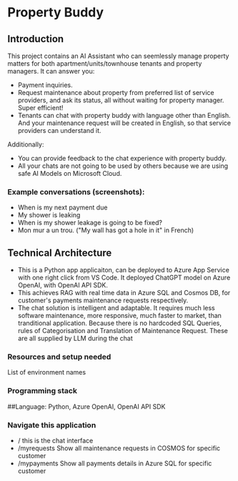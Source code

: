 # Property Buddy

## Introduction
This project contains an AI Assistant who can seemlessly manage property matters for both apartment/units/townhouse tenants and property managers. It can answer you: 
- Payment inquiries.
- Request maintenance about property from preferred list of service providers, and ask its status, all without waiting for property manager. Super efficient!
- Tenants can chat with property buddy with language other than English. And your maintenance request will be created in English, so that service providers can understand it.

Additionally:
- You can provide feedback to the chat experience with property buddy.
- All your chats are not going to be used by others because we are using safe AI Models on Microsoft Cloud.  

### Example conversations (screenshots):
- When is my next payment due
- My shower is leaking
- When is my shower leakage is going to be fixed?
- Mon mur a un trou. ("My wall has got a hole in it" in French)

## Technical Architecture
- This is a Python app applicaiton, can be deployed to Azure App Service with one right click from VS Code. It deployed ChatGPT model on Azure OpenAI, with OpenAI API SDK. 
- This achieves RAG with real time data in Azure SQL and Cosmos DB, for customer's payments maintenance requests respectively.
- The chat solution is intelligent and adaptable. It requires much less software maintenance, more responsive, much faster to market, than tranditional application. Because there is no hardcoded SQL Queries, rules of Categorisation and Translation of Maintenance Request. These are all supplied by LLM during the chat 

### Resources and setup needed 
List of environment names 

### Programming stack
##Language: 
Python, Azure OpenAI, OpenAI API SDK

### Navigate this application 
- / this is the chat interface
- /myrequests Show all maintenance requests in COSMOS for specific customer
- /mypayments Show all payments details in Azure SQL for specific customer
